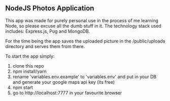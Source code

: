 ## NodeJS Photos Application

This app was made for purely personal use in the process of me learning Node, so please excuse all the dumb stuff in it.
The technology stack used includes:
Express.js, Pug and MongoDB.

For the time being the app saves the uploaded picture in the /public/uploads directory and serves them from there.

To start the app simply:
1. clone this repo
2. npm install/yarn
3. rename 'variables.env.example' to 'variables.env' and put in your DB and generate your google maps api key (its free)
3. npm start
4. go to http://localhost:7777 in your favourite browser

